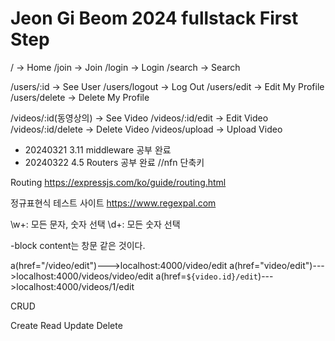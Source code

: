 # Jeon Gi Beom 2024 fullstack First Step

/ -> Home
/join -> Join
/login -> Login
/search -> Search

/users/:id -> See User
/users/logout -> Log Out
/users/edit -> Edit My Profile
/users/delete -> Delete My Profile

/videos/:id(동영상의) -> See Video
/videos/:id/edit -> Edit Video
/videos/:id/delete -> Delete Video
/videos/upload -> Upload Video

- 20240321 3.11 middleware 공부 완료
- 20240322 4.5 Routers 공부 완료
  //nfn 단축키

Routing
https://expressjs.com/ko/guide/routing.html

정규표현식 테스트 사이트
https://www.regexpal.com

\w+: 모든 문자, 숫자 선택
\d+: 모든 숫자 선택

-block content는 창문 같은 것이다.

a(href="/video/edit")--->localhost:4000/video/edit
a(href="video/edit")--->localhost:4000/videos/video/edit
a(href=`${video.id}/edit`)--->localhost:4000/videos/1/edit

CRUD

Create
Read
Update
Delete
